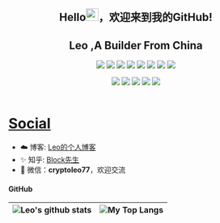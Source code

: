 <p align="center">
<h2 align="center">Hello<img src="https://cdn.jsdelivr.net/gh/MaleWeb/picture/images/techblog/hi.gif" width="25">，欢迎来到我的GitHub!</h3>
<h2 height="200px" align="center">Leo ,A Builder From China</h2>
</p>

<p align="center">
<div align="center">
  <img src="https://img.shields.io/badge/-JavaScript-f6da1c?style=flat&logo=javascript&logoColor=white">
  <img src="https://img.shields.io/badge/-TypeScript-2b6dbf?style=flat&logo=typescript&logoColor=white">
  <img src="https://img.shields.io/badge/-Vue-46b882?style=flat&logo=vue.js&logoColor=white">
  <img src="https://img.shields.io/badge/-React-00b4ce?style=flat&logo=react&logoColor=white">
  <img src="https://img.shields.io/badge/-Node.js-3C873A?style=flat&logo=Node.js&logoColor=white">
  <img src="https://img.shields.io/badge/-Express-%33A2?style=flat-square&logo=Express">
  <img src="https://img.shields.io/badge/-PHP-2b6dbf?style=flat&logo=php&logoColor=white">
    <img src="https://img.shields.io/badge/-ThinkPHP-46b882?style=flat&logo=thinkphp5&logoColor=white">
</div>
<p></p>
<div align="center">
  <img src="https://img.shields.io/badge/-Git-ee462c?style=flat&logo=git&logoColor=white">
  <img src="https://img.shields.io/badge/-Nginx-408e43?style=flat&logo=nginx&logoColor=white">
  <img src="https://img.shields.io/badge/-Github-black?style=flat&logo=github">
  <img src="https://img.shields.io/badge/-MySQL-33333D?style=flat&logo=mysql&logoColor=white">
  <img src="https://img.shields.io/badge/-Webpack-%232C3A42?style=flat-square&logo=webpack">
</div>

<br />

# <a href="http://me.xy77.live/">Social</a>
- ☁️ 博客: [Leo的个人博客](https://xy77.live/)
- ✨ 知乎: [Block先生](https://www.zhihu.com/people/blake-25-47)
- 💬 微信：**cryptoleo77**，欢迎交流

#### GitHub
|![Leo's github stats](https://github-readme-stats.vercel.app/api?username=lixiaoyu77&show_icons=true&locale=en&hide_border=true)|![My Top Langs](https://github-readme-stats.vercel.app/api/top-langs/?username=lixiaoyu77&locale=en&hide_border=true&layout=compact)|
|-|-|



